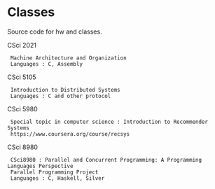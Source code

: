 Classes
=======
Source code for hw and classes.

CSci 2021

     Machine Architecture and Organization
     Languages : C, Assembly

CSci 5105

     Introduction to Distributed Systems
     Languages : C and other protocol
     
CSci 5980

     Special topic in computer science : Introduction to Recommender Systems
     https://www.coursera.org/course/recsys

CSci 8980

     CSci8980 : Parallel and Concurrent Programming: A Programming Languages Perspective
     Parallel Programming Project 
     Languages : C, Haskell, Silver
